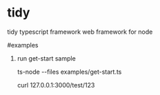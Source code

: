 # tidy
tidy typescript framework web framework for node

#examples
1. run get-start sample

    ts-node --files examples/get-start.ts
    
    curl 127.0.0.1:3000/test/123
    
